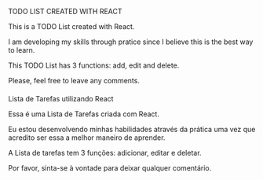 TODO LIST CREATED WITH REACT

This is a TODO List created with React.

I am developing my skills through pratice since I believe this is the best way to learn.

This TODO List has 3 functions: add, edit and delete.

Please, feel free to leave any comments.

####

Lista de Tarefas utilizando React

Essa é uma Lista de Tarefas criada com React.

Eu estou desenvolvendo minhas habilidades através da prática uma vez que acredito ser essa a melhor maneiro de aprender.

A Lista de tarefas tem 3 funções: adicionar, editar e deletar.

Por favor, sinta-se à vontade para deixar qualquer comentário.
